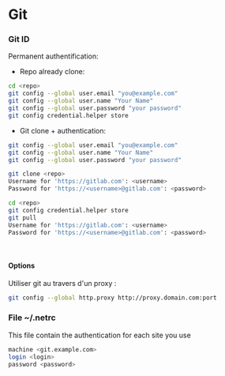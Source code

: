 # Git

### Git ID
Permanent authentification:

* Repo already clone:
```bash
cd <repo>
git config --global user.email "you@example.com"
git config --global user.name "Your Name"
git config --global user.password "your password"
git config credential.helper store
```

* Git clone + authentication:
```bash
git config --global user.email "you@example.com"
git config --global user.name "Your Name"
git config --global user.password "your password"

git clone <repo>
Username for 'https://gitlab.com': <username>
Password for 'https://<username>@gitlab.com': <password>

cd <repo>
git config credential.helper store
git pull
Username for 'https://gitlab.com': <username>
Password for 'https://<username>@gitlab.com': <password>
```

<br/>

#### Options
Utiliser git au travers d'un proxy :
```bash
git config --global http.proxy http://proxy.domain.com:port
```

### File ~/.netrc

This file contain the authentication for each site you use
```bash
machine <git.example.com>
login <login>
password <password>
```
